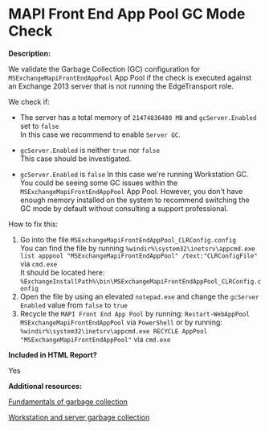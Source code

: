 # MAPI Front End App Pool GC Mode Check

**Description:**

We validate the Garbage Collection (GC) configuration for `MSExchangeMapiFrontEndAppPool` App Pool if the check is executed against an Exchange 2013 server that is not running the EdgeTransport role.

We check if:

- The server has a total memory of `21474836480 MB` and `gcServer.Enabled` set to `false`\
In this case we recommend to enable `Server GC`.

- `gcServer.Enabled` is neither `true` nor `false`\
This case should be investigated.

- `gcServer.Enabled` is `false`
In this case we're running Workstation GC.\
You could be seeing some GC issues within the `MSExchangeMapiFrontEndAppPool` App Pool. However, you don't have enough memory installed on the system to recommend switching the GC mode by default without consulting a support professional.

How to fix this:

1. Go into the file `MSExchangeMapiFrontEndAppPool_CLRConfig.config`\
You can find the file by running ``%windir%\system32\inetsrv\appcmd.exe list apppool "MSExchangeMapiFrontEndAppPool" /text:"CLRConfigFile"`` via `cmd.exe`\
It should be located here: `%ExchangeInstallPath%\bin\MSExchangeMapiFrontEndAppPool_CLRConfig.config`
2. Open the file by using an elevated `notepad.exe` and change the `gcServer Enabled` value from `false` to `true`
3. Recycle the `MAPI Front End App Pool` by running: `Restart-WebAppPool MSExchangeMapiFrontEndAppPool` via `PowerShell` or by running:\
 ``%windir%\system32\inetsrv\appcmd.exe RECYCLE AppPool "MSExchangeMapiFrontEndAppPool"`` via `cmd.exe`

**Included in HTML Report?**

Yes

**Additional resources:**

[Fundamentals of garbage collection](https://docs.microsoft.com/dotnet/standard/garbage-collection/fundamentals)

[Workstation and server garbage collection](https://docs.microsoft.com/dotnet/standard/garbage-collection/workstation-server-gc)